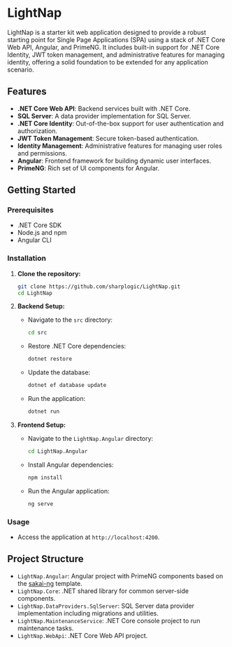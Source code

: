 # LightNap

LightNap is a starter kit web application designed to provide a robust starting point for Single Page Applications (SPA) using a stack of .NET Core Web API, Angular, and PrimeNG. It includes built-in support for .NET Core Identity, JWT token management, and administrative features for managing identity, offering a solid foundation to be extended for any application scenario.

## Features

- **.NET Core Web API**: Backend services built with .NET Core.
- **SQL Server**: A data provider implementation for SQL Server.
- **.NET Core Identity**: Out-of-the-box support for user authentication and authorization.
- **JWT Token Management**: Secure token-based authentication.
- **Identity Management**: Administrative features for managing user roles and permissions.
- **Angular**: Frontend framework for building dynamic user interfaces.
- **PrimeNG**: Rich set of UI components for Angular.

## Getting Started

### Prerequisites

- .NET Core SDK
- Node.js and npm
- Angular CLI

### Installation

1. **Clone the repository:**
   ```bash
   git clone https://github.com/sharplogic/LightNap.git
   cd LightNap
   ```

2. **Backend Setup:**
   - Navigate to the `src` directory:
     ```bash
     cd src
     ```
   - Restore .NET Core dependencies:
     ```bash
     dotnet restore
     ```
   - Update the database:
     ```bash
     dotnet ef database update
     ```
   - Run the application:
     ```bash
     dotnet run
     ```

3. **Frontend Setup:**
   - Navigate to the `LightNap.Angular` directory:
     ```bash
     cd LightNap.Angular
     ```
   - Install Angular dependencies:
     ```bash
     npm install
     ```
   - Run the Angular application:
     ```bash
     ng serve
     ```

### Usage

- Access the application at `http://localhost:4200`.

## Project Structure

- `LightNap.Angular`: Angular project with PrimeNG components based on the [sakai-ng](https://github.com/primefaces/sakai-ng) template.
- `LightNap.Core`: .NET shared library for common server-side components.
- `LightNap.DataProviders.SqlServer`: SQL Server data provider implementation including migrations and utilities.
- `LightNap.MaintenanceService`: .NET Core console project to run maintenance tasks.
- `LightNap.WebApi`: .NET Core Web API project.
